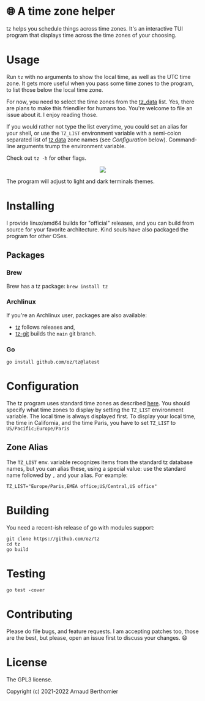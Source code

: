 # 🌐 A time zone helper

tz helps you schedule things across time zones. It's an interactive TUI
program that displays time across the time zones of your choosing.


# Usage

Run `tz` with no arguments to show the local time, as well as the UTC
time zone. It gets more useful when you pass some time zones to the
program, to list those below the local time zone.

For now, you need to select the time zones from the [tz_data][tzdata]
list. Yes, there are plans to make this friendlier for humans too.
You're welcome to file an issue about it. I enjoy reading those.

If you would rather not type the list everytime, you could set an alias
for your shell, or use the `TZ_LIST` environment variable with a
semi-colon separated list of [tz data][tzdata] zone names (see
*Configuration* below). Command-line arguments trump the environment
variable.

Check out `tz -h` for other flags.

<p align="center">
<img align="center" src="./docs/tz.png" />
</p>

The program will adjust to light and dark terminals themes.

[tzdata]: https://en.wikipedia.org/wiki/List_of_tz_database_time_zones


# Installing

I provide linux/amd64 builds for "official" releases, and you can build
from source for your favorite architecture. Kind souls have also
packaged the program for other OSes.

## Packages

### Brew

Brew has a tz package: `brew install tz`

### Archlinux

If you're an Archlinux user, packages are also available:

  - [tz][tz-arch] follows releases and,
  - [tz-git][tz-arch-git] builds the `main` git branch.

[tz-arch]: https://aur.archlinux.org/packages/tz
[tz-arch-git]: https://aur.archlinux.org/packages/tz-git

### Go
```
go install github.com/oz/tz@latest
```

# Configuration

The tz program uses standard time zones as described
[here](https://en.wikipedia.org/wiki/List_of_tz_database_time_zones).
You should specify what time zones to display by setting the `TZ_LIST`
environment variable. The local time is always displayed first. To
display your local time, the time in California, and the time Paris, you
have to set `TZ_LIST` to `US/Pacific;Europe/Paris`

## Zone Alias

The `TZ_LIST` env. variable recognizes items from the standard tz
database names, but you can alias these, using a special value: use the
standard name followed by `,` and your alias. For example:

```
TZ_LIST="Europe/Paris,EMEA office;US/Central,US office"
```


# Building

You need a recent-ish release of go with modules support:

```
git clone https://github.com/oz/tz
cd tz
go build
```


# Testing

```
go test -cover
```


# Contributing

Please do file bugs, and feature requests.  I am accepting patches too,
those are the best, but please, open an issue first to discuss your
changes. 😄


# License

The GPL3 license.

Copyright (c) 2021-2022 Arnaud Berthomier
